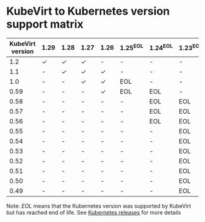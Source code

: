 # KubeVirt to Kubernetes version support matrix

| KubeVirt version | 1.29               | 1.28               | 1.27               | 1.26               | 1.25<sup>EOL</sup> | 1.24<sup>EOL</sup> | 1.23<sup>EOL</sup> |
|------------------|--------------------|--------------------|--------------------|--------------------|--------------------|--------------------|--------------------|
|              1.2 | ✓                  | ✓                  | ✓                  | -                  | -                  | -                  | -                  |
|              1.1 | -                  | ✓                  | ✓                  | ✓                  | -                  | -                  | -                  |
|              1.0 | -                  | -                  | ✓                  | ✓                  | EOL                | -                  | -                  |
|              0.59 | -                  | -                  | -                  | ✓                  | EOL                | EOL                | -                  |
|              0.58 | -                  | -                  | -                  | -                  | -                  | EOL                | EOL                |
|              0.57 | -                  | -                  | -                  | -                  | -                  | EOL                | EOL                |
|              0.56 | -                  | -                  | -                  | -                  | -                  | EOL                | EOL                |
|              0.55 | -                  | -                  | -                  | -                  | -                  | -                  | EOL                |
|              0.54 | -                  | -                  | -                  | -                  | -                  | -                  | EOL                |
|              0.53 | -                  | -                  | -                  | -                  | -                  | -                  | EOL                |
|              0.52 | -                  | -                  | -                  | -                  | -                  | -                  | EOL                |
|              0.51 | -                  | -                  | -                  | -                  | -                  | -                  | EOL                |
|              0.50 | -                  | -                  | -                  | -                  | -                  | -                  | EOL                |
|              0.49 | -                  | -                  | -                  | -                  | -                  | -                  | EOL                |


Note: _EOL_ means that the Kubernetes version was supported by KubeVirt but has reached end of life. See [Kubernetes releases](https://kubernetes.io/releases/) for more details
